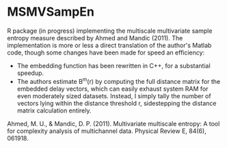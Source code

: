 # MSMVSampEn
R package (in progress) implementing the multiscale multivariate sample entropy
measure described by Ahmed and Mandic (2011). The implementation is more or less
a direct translation of the author's Matlab code, though some changes have been
made for speed an efficiency:

* The embedding function has been rewritten in C++,
for a substantial speedup. 
* The authors estimate B<sup>m</sup>(r) by computing the full distance matrix
for the embedded delay vectors, which can easily exhaust system RAM for even
moderately sized datasets. Instead, I simply tally the number of vectors lying
within the distance threshold r, sidestepping the distance matrix calculation
entirely.

Ahmed, M. U., & Mandic, D. P. (2011). Multivariate multiscale entropy: A tool for complexity analysis of multichannel data. Physical Review E, 84(6), 061918.
